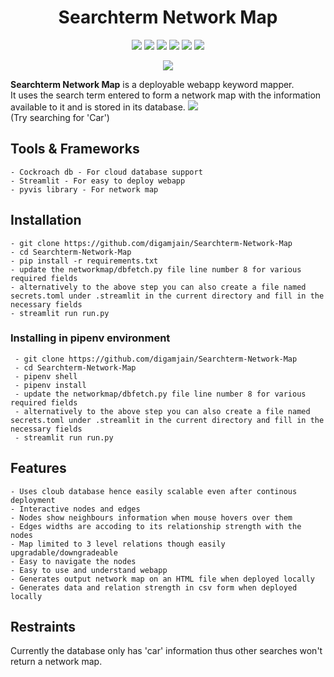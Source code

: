 <h1 align="center">Searchterm Network Map</h1>

<p align="center">
  
  <a href="https://img.shields.io/github/pipenv/locked/python-version/digamjain/Searchterm-Network-Map">
    <img src="https://img.shields.io/github/pipenv/locked/python-version/digamjain/Searchterm-Network-Map" /></a>
    
  <a href="https://img.shields.io/github/pipenv/locked/dependency-version/digamjain/Searchterm-Network-Map/streamlit">
    <img src="https://img.shields.io/github/pipenv/locked/dependency-version/digamjain/Searchterm-Network-Map/streamlit" /></a>
  
  <a href="https://img.shields.io/github/languages/code-size/digamjain/Searchterm-Network-Map">
    <img src="https://img.shields.io/github/languages/code-size/digamjain/Searchterm-Network-Map" /></a>
  
  <a href="https://img.shields.io/github/license/digamjain/Searchterm-Network-Map">
    <img src="https://img.shields.io/github/license/digamjain/Searchterm-Network-Map" /></a>
 
 <a href="https://img.shields.io/github/issues/digamjain/Searchterm-Network-Map">
    <img src="https://img.shields.io/github/issues/digamjain/Searchterm-Network-Map" /></a>
  
  <a href="https://img.shields.io/github/contributors/digamjain/Searchterm-Network-Map">
    <img src="https://img.shields.io/github/contributors/digamjain/Searchterm-Network-Map" /></a>
  
 </p>

<p align="center"><img src="https://raw.githubusercontent.com/ritikverma2000/Search-Term-NetworkTree/master/1editing.gif?token=AKDYWELWJ2ND6OEZWRVVAATAVKJWA"></p>

**Searchterm Network Map** is a deployable webapp keyword mapper. <br>
It uses the search term entered to form a network map with the information available to it and is stored in its database.
<a href="https://share.streamlit.io/digamjain/searchterm-network-map/main/run.py">
    <img src="https://static.streamlit.io/badges/streamlit_badge_black_white.svg"/></a><br>
(Try searching for 'Car')

## Tools & Frameworks
```
- Cockroach db - For cloud database support
- Streamlit - For easy to deploy webapp
- pyvis library - For network map
```

## Installation
```
- git clone https://github.com/digamjain/Searchterm-Network-Map
- cd Searchterm-Network-Map
- pip install -r requirements.txt
- update the networkmap/dbfetch.py file line number 8 for various required fields
- alternatively to the above step you can also create a file named secrets.toml under .streamlit in the current directory and fill in the necessary fields
- streamlit run run.py
```
### Installing in pipenv environment
```
 - git clone https://github.com/digamjain/Searchterm-Network-Map
 - cd Searchterm-Network-Map
 - pipenv shell
 - pipenv install
 - update the networkmap/dbfetch.py file line number 8 for various required fields
 - alternatively to the above step you can also create a file named secrets.toml under .streamlit in the current directory and fill in the necessary fields
 - streamlit run run.py
```
## Features
```
- Uses cloub database hence easily scalable even after continous deployment
- Interactive nodes and edges
- Nodes show neighbours information when mouse hovers over them
- Edges widths are accoding to its relationship strength with the nodes
- Map limited to 3 level relations though easily upgradable/downgradeable
- Easy to navigate the nodes
- Easy to use and understand webapp
- Generates output network map on an HTML file when deployed locally
- Generates data and relation strength in csv form when deployed locally
``` 
## Restraints
Currently the database only has 'car' information thus other searches won't return a network map.

